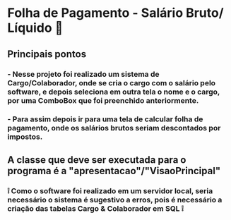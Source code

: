 # Folha de Pagamento - Salário Bruto/ Líquido 📝
## Principais pontos
### - Nesse projeto foi realizado um sistema de Cargo/Colaborador, onde se cria o cargo com o salário pelo software, e depois seleciona em outra tela o nome e o cargo, por uma ComboBox que foi preenchido anteriormente.
### - Para assim depois ir para uma tela de calcular folha de pagamento, onde os salários brutos seriam descontados por impostos.
## A classe que deve ser executada para o programa é a "apresentacao"/"VisaoPrincipal" 
### ❕ Como o software foi realizado em um servidor local, seria necessário o sistema é sugestivo a erros, pois é necessário a criação das tabelas Cargo & Colaborador em SQL ❕
